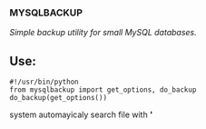 ### MYSQLBACKUP
*Simple backup utility for small MySQL databases.*

## Use:
    
    #!/usr/bin/python
    from mysqlbackup import get_options, do_backup
    do_backup(get_options())
system automayicaly search file with **'<script name>.conf'** in centrain folders (*if **mysqlbackup_asterisk.py** then **mysqlbackup_asterisk.conf***) or just with command-line

    mysqlbackup.py -c <configuration file>.conf
    
## Configuration file:
*Configuration file must have same name as main script with extention **'.cfg'**. And located in the same directory as sycript or in **'/etc/'** direcotory*

**Structure:**

    [database]
    backup-root=
    # root folder to place archives
    
    login-path=backup
    # access to mysql with '**.mylogin.cnf**' file
    # mysql_config_editor set --login-path=<login-path> --host=<server> --user=<username> --password 
    
    database=mysql
    # database name to backup
    
    save-diff=True
    # true - generate diff file for each table if it changed from previous backup
    
    save-data=True    
    # true - save data from tables
    
    save-changed=True    
    # true - save only changed tables
    save-changed=True
    
    [tables]
    # List included or excluded tables
    # include - to backup only selected tables
    # exclude - to backup all except selected tables
    # include/exclude = <table1>,<table2>,<table3>,...<tablen>
    exclude=cdr,queue_log,iaxfriends
    
    [columns]
    # included or exluded columns
    # mode = true - to backup only selected columns
    # mode = false - to backup all except selected tables
    # <table_name>=<mode>,<column1>,<column2>,<column3>,...<columnn>
    sippeers=0,lastms,ipaddr,port,regseconds,defaultuser,fullcontact,regserver,useragent
    time_limits=0,seconds
    manage_partitions=0,last_updated

## Command-Line Arguments
*Command-Line Arguments override setting from config files*

 - -c , ---configuration *- Load configuration from file*
 - -r, --backup-root *- backup root folder*
 - -l, --login-path *- 'login-path' from '.mylogin.cnf' with data for mysql database backup access*
 - -d, --database *- MySQL database name*
 - --save-data *- save data from tables in 'csv' format*
 - --no-data *- don't save data from tables in 'csv' format*
 - --save-diff *- generate diff file for each table if it changed from previous backup*
 - --no-diff *- don't generate diff file for each table if it changed from previous backup*
 - --save-changed *- save data only for tables that have changed with the previous backup*
 - --save-all *- save data only from all tables*

## Imports
### Classes
 - BackupOptions
   - backup_date
   - database_name
   - database_auth
   - backup_root
   - save_diff
   - save_data
   - save_changed
   - tables
   - columns
   - dump_tables
   - dump_columns
   - path
 - BackupFolders
   - root
   - find
   - dir
   - backup
   - log
   - temp_dump
   - temp_last
### Functions
 - sqlf_to_str - *convert list object to list of string sql*
 - sqls_to_str - *convert list object to list of fields sql*
 - str_to_bool - *convert string to boolean value*
 - find_config_file - *search configuration file*
### Procedures
 - load_config_file
 - load_command_arguments
 - get_last_dumps
 - get_diff
 - get_db_tables
 - get_db_table_columns
 - dump_db_schema
 - dump_db_tables
 - dump_db_table_hdr
 - dump_db_table_csv
 - db_table_has_data
 - pack_new_dump
 - make_folders
 - clean_folders
 - do_backup
 - get_options

